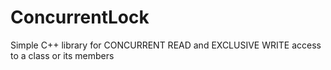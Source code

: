 # ConcurrentLock
Simple C++ library for CONCURRENT READ and EXCLUSIVE WRITE access to a class or its members
